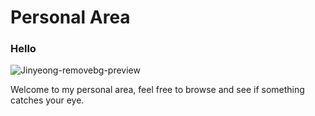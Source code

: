 # **Personal Area**

### Hello

![Jinyeong-removebg-preview](https://user-images.githubusercontent.com/99950141/157451522-e868662e-0676-40ff-9450-2f696b384522.png)

Welcome to my personal area, feel free to browse and see if something catches your eye.
